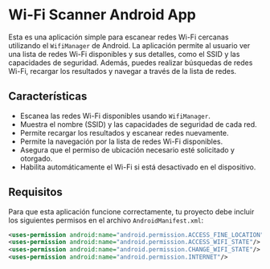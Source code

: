 # Wi-Fi Scanner Android App

Esta es una aplicación simple para escanear redes Wi-Fi cercanas utilizando el `WifiManager` de Android. La aplicación permite al usuario ver una lista de redes Wi-Fi disponibles y sus detalles, como el SSID y las capacidades de seguridad. Además, puedes realizar búsquedas de redes Wi-Fi, recargar los resultados y navegar a través de la lista de redes.

## Características

- Escanea las redes Wi-Fi disponibles usando `WifiManager`.
- Muestra el nombre (SSID) y las capacidades de seguridad de cada red.
- Permite recargar los resultados y escanear redes nuevamente.
- Permite la navegación por la lista de redes Wi-Fi disponibles.
- Asegura que el permiso de ubicación necesario esté solicitado y otorgado.
- Habilita automáticamente el Wi-Fi si está desactivado en el dispositivo.

## Requisitos

Para que esta aplicación funcione correctamente, tu proyecto debe incluir los siguientes permisos en el archivo `AndroidManifest.xml`:

```xml
<uses-permission android:name="android.permission.ACCESS_FINE_LOCATION"/>
<uses-permission android:name="android.permission.ACCESS_WIFI_STATE"/>
<uses-permission android:name="android.permission.CHANGE_WIFI_STATE"/>
<uses-permission android:name="android.permission.INTERNET"/>
